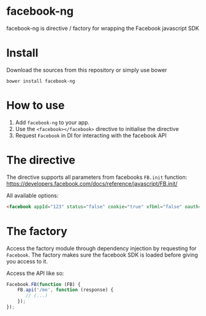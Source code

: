# facebook-ng
facebook-ng is directive / factory for wrapping the Facebook javascript SDK

# Install
Download the sources from this repository or simply use bower

 ```bower install facebook-ng```

# How to use

1. Add `facebook-ng` to your app. 
2. Use the ```<facebook></facebook>``` directive to initialise the directive
3. Request `Facebook` in DI for interacting with the facebook API

# The directive
The directive supports all parameters from facebooks `FB.init` function: https://developers.facebook.com/docs/reference/javascript/FB.init/

All available options: 

```html
<facebook appId="123" status="false" cookie="true" xfbml="false" oauth="true" frictionlessRequests="false" hideFlashCallback="null"></facebook>
```

# The factory

Access the factory module through dependency injection by requesting for `Facebook`.
The factory makes sure the facebook SDK is loaded before giving you access to it.

Access the API like so:

```javascript
Facebook.FB(function (FB) { 
    FB.api('/me', function (response) {
       // (...)
    });
});
```